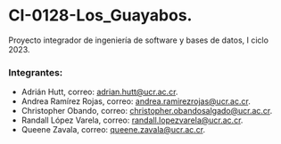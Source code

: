 # CI-0128-Los_Guayabos.

Proyecto integrador de ingeniería de software y bases de datos, I ciclo 2023.

### Integrantes:

* Adrián Hutt, correo: adrian.hutt@ucr.ac.cr.
* Andrea Ramírez Rojas, correo: andrea.ramirezrojas@ucr.ac.cr.
* Christopher Obando, correo: christopher.obandosalgado@ucr.ac.cr.
* Randall López Varela, correo: randall.lopezvarela@ucr.ac.cr.
* Queene Zavala, correo: queene.zavala@ucr.ac.cr.
